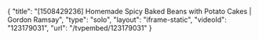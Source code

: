 {
    "title": "[1508429236] Homemade Spicy Baked Beans with Potato Cakes | Gordon Ramsay",
    "type": "solo",
    "layout": "iframe-static",
    "videoId": "123179031",
    "url": "\/tvpembed\/123179031"
}